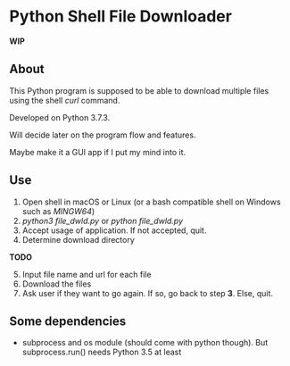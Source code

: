 # Python Shell File Downloader

**WIP**

## About

This Python program is supposed to be able to download multiple files using the shell *curl* command.

Developed on Python 3.7.3.

Will decide later on the program flow and features.

Maybe make it a GUI app if I put my mind into it.

## Use
1. Open shell in macOS or Linux (or a bash compatible shell on Windows such as *MINGW64*)
2. *python3 file_dwld.py* or *python file_dwld.py*
3. Accept usage of application. If not accepted, quit.
4. Determine download directory

**TODO**

5. Input file name and url for each file
6. Download the files
7. Ask user if they want to go again. If so, go back to step **3**. Else, quit.

## Some dependencies
- subprocess and os module (should come with python though). But subprocess.run() needs Python 3.5 at least

